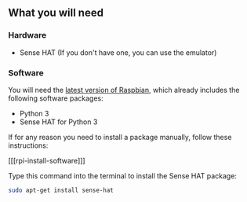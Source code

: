 ## What you will need

### Hardware

* Sense HAT (If you don't have one, you can use the emulator)

### Software
You will need the [latest version of Raspbian](https://www.raspberrypi.org/downloads/), which already includes the following software packages:

- Python 3
- Sense HAT for Python 3

If for any reason you need to install a package manually, follow these instructions:

[[[rpi-install-software]]]

Type this command into the terminal to install the Sense HAT package:

```bash
sudo apt-get install sense-hat
```
